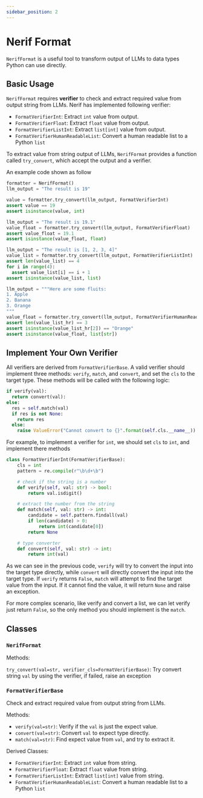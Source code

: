 ```yaml
---
sidebar_position: 2
---
```

# Nerif Format

`NerifFormat` is a useful tool to transform output of LLMs to data types Python can use directly.


## Basic Usage

`NerifFormat` requires **verifier** to check and extract required value from output string from LLMs. Nerif has implemented following verifier:

- `FormatVerifierInt`: Extract `int` value from output.
- `FormatVerifierFloat`: Extract `float` value from output.
- `FormatVerifierListInt`: Extract `list[int]` value from output.
- `FormatVerifierHumanReadableList`: Convert a human readable list to a Python `list`

To extract value from string output of LLMs, `NerifFormat` provides a function called `try_convert`, which accept the output and a verifier.

An example code shown as follow

```python title=Example code of NerifToken
formatter = NerifFormat()
llm_output = "The result is 19"

value = formatter.try_convert(llm_output, FormatVerifierInt)
assert value == 19
assert isinstance(value, int)

llm_output = "The result is 19.1"
value_float = formatter.try_convert(llm_output, FormatVerifierFloat)
assert value_float = 19.1
assert isinstance(value_float, float)

llm_output = "The result is [1, 2, 3, 4]"
value_list = formatter.try_convert(llm_output, FormatVerifierListInt)
assert len(value_list) == 4
for i in range(4):
  assert value_list[i] == i + 1
assert isinstance(value_list, list)

llm_output = """Here are some fluits:
1. Apple
2. Banana
3. Orange
"""
value_float = formatter.try_convert(llm_output, FormatVerifierHumanReadableList)
assert len(value_list_hr) == 3
assert isinstance(value_list_hr[2]) == "Orange"
assert isinstance(value_float, list[str])
```

## Implement Your Own Verifier

All verifiers are derived from `FormatVerifierBase`. A valid verifier should implement three methods: `verify`, `match`, and `convert`, and set the `cls` to the target type. These methods will be called with the following logic:

```python
if verify(val):
  return convert(val):
else:
  res = self.match(val)
  if res is not None:
    return res
  else:
    raise ValueError("Cannot convert to {}".format(self.cls.__name__))
```

For example, to implement a verifier for `int`, we should set `cls` to `int`, and implement there methods

```python
class FormatVerifierInt(FormatVerifierBase):
    cls = int
    pattern = re.compile(r"\b\d+\b")

    # check if the string is a number
    def verify(self, val: str) -> bool:
        return val.isdigit()

    # extract the number from the string
    def match(self, val: str) -> int:
        candidate = self.pattern.findall(val)
        if len(candidate) > 0:
            return int(candidate[0])
        return None

    # type converter
    def convert(self, val: str) -> int:
        return int(val)
```

As we can see in the previous code, `verify` will try to convert the input into the target type directly, while `convert` will directly convert the input into the target type. If `verify` returns `False`, `match` will attempt to find the target value from the input. If it cannot find the value, it will return `None` and raise an exception.

For more complex scenario, like verify and convert a list, we can let verify just return `False`, so the only method you should implement is the `match`.

## Classes

### `NerifFormat`

Methods:

`try_convert(val=str, verifier_cls=FormatVerifierBase)`: Try convert string `val` by using the verifier, if failed, raise an exception

### `FormatVerifierBase`

Check and extract required value from output string from LLMs. 

Methods:

- `verify(val=str)`: Verify if the `val` is just the expect value.
- `convert(val=str)`: Convert `val` to expect type directly.
- `match(val=str)`: Find expect value from `val`, and try to extract it.

Derived Classes:

- `FormatVerifierInt`: Extract `int` value from string.
- `FormatVerifierFloat`: Extract `float` value from string.
- `FormatVerifierListInt`: Extract `list[int]` value from string.
- `FormatVerifierHumanReadableList`: Convert a human readable list to a Python `list`
